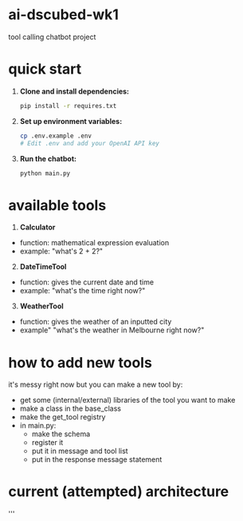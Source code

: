 # ai-dscubed-wk1
tool calling chatbot project

# quick start

1. **Clone and install dependencies:**
   ```bash
   pip install -r requires.txt
   ```

2. **Set up environment variables:**
   ```bash
   cp .env.example .env
   # Edit .env and add your OpenAI API key
   ```

3. **Run the chatbot:**
   ```bash
   python main.py
   ```
# available tools

1. **Calculator**
- function: mathematical expression evaluation
- example: "what's 2 + 2?"

2. **DateTimeTool**
- function: gives the current date and time
- example: "what's the time right now?"

3. **WeatherTool**
- function: gives the weather of an inputted city
- example" "what's the weather in Melbourne right now?"

# how to add new tools
it's messy right now but you can make a new tool by:
- get some (internal/external) libraries of the tool you want to make 
- make a class in the base_class 
- make the get_tool registry
- in main.py:
    - make the schema
    - register it 
    - put it in message and tool list
    - put in the response message statement

# current (attempted) architecture
'''
